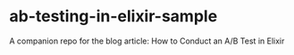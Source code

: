 # ab-testing-in-elixir-sample
A companion repo for the blog article: How to Conduct an A/B Test in Elixir
